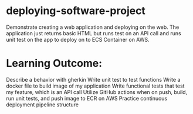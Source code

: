 # deploying-software-project
Demonstrate creating a web application and deploying on the web.
The application just returns basic HTML but runs test on an API call and runs unit test on the app to deploy on to ECS Container on AWS.

# Learning Outcome:
Describe a behavior with gherkin
Write unit test to test functions
Write a docker file to build image of my application
Write functional tests that test my feature, which is an API call
Utilize GitHub actions when on push, build, run unit tests, and push image to ECR on AWS
Practice continuous deployment pipeline structure
